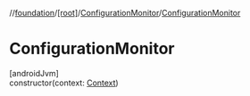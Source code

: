 //[foundation](../../../index.md)/[[root]](../index.md)/[ConfigurationMonitor](index.md)/[ConfigurationMonitor](-configuration-monitor.md)

# ConfigurationMonitor

[androidJvm]\
constructor(context: [Context](https://developer.android.com/reference/kotlin/android/content/Context.html))